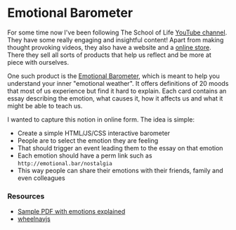 # Emotional Barometer

For some time now I've been following The School of Life [YouTube channel](https://www.youtube.com/user/schooloflifechannel).
They have some really engaging and insightful content! 
Apart from making thought provoking videos, they also have a website and a [online store](https://www.theschooloflife.com/).
There they sell all sorts of products that help us reflect and be more at piece with ourselves.

One such product is the [Emotional Barometer](https://www.theschooloflife.com/shop/emotional-barometer/), which is meant to 
help you understand your inner "emotional weather". It offers definitions of 20 moods that most of us experience but 
find it hard to explain. Each card contains an essay describing the emotion, what causes it, how it affects us and what it 
might be able to teach us.

I wanted to capture this notion in online form. The idea is simple:
- Create a simple HTML/JS/CSS interactive barometer
- People are to select the emotion they are feeling
- That should trigger an event leading them to the essay on that emotion
- Each emotion should have a perm link such as `http://emotional.bar/nostalgia`
- This way people can share their emotions with their friends, family and even colleagues

### Resources
- [Sample PDF with emotions explained](https://www.theschooloflife.com/assets/Emotional-Barometer.pdf)
- [wheelnavjs](http://wheelnavjs.softwaretailoring.net/documentation/core.html)
